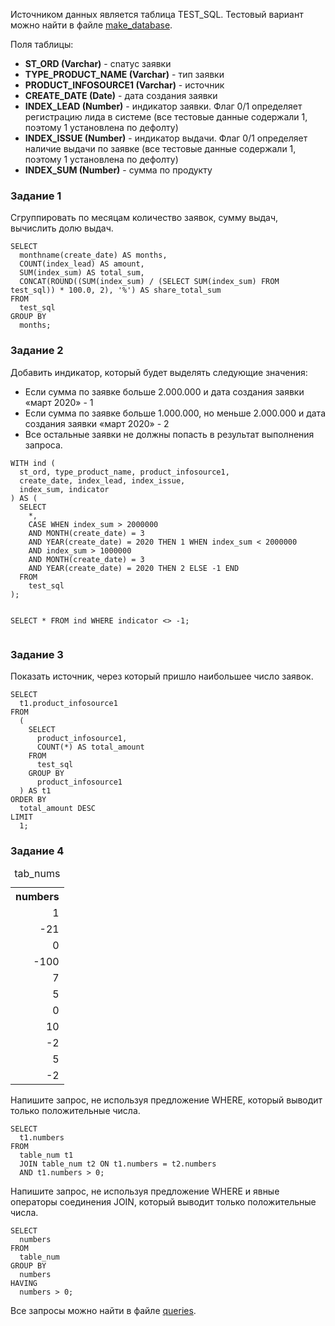 Источником данных является таблица TEST_SQL. 
Тестовый вариант можно найти в файле 
[make_database]('https://github.com/lprosh/junior-analyst-portfolio/blob/main/sql/bank/make_database.sql').

Поля таблицы:
- **ST_ORD (Varchar)** - сnатус заявки
- **TYPE_PRODUCT_NAME (Varchar)** - тип заявки
- **PRODUCT_INFOSOURCE1 (Varchar)** - источник
- **CREATE_DATE (Date)** - дата создания заявки
- **INDEX_LEAD (Number)** - индикатор заявки. Флаг 0/1 определяет регистрацию лида в системе
(все тестовые данные содержали 1, поэтому 1 установлена по дефолту)
- **INDEX_ISSUE (Number)** - индикатор выдачи. Флаг 0/1 определяет наличие выдачи по заявке
(все тестовые данные содержали 1, поэтому 1 установлена по дефолту)
- **INDEX_SUM (Number)** - сумма по продукту

### Задание 1

<p>Сгруппировать по месяцам количество заявок, 
сумму выдач, вычислить долю выдач.</p>
<pre><code>SELECT
  monthname(create_date) AS months,
  COUNT(index_lead) AS amount,
  SUM(index_sum) AS total_sum,
  CONCAT(ROUND((SUM(index_sum) / (SELECT SUM(index_sum) FROM test_sql)) * 100.0, 2), '%') AS share_total_sum
FROM
  test_sql
GROUP BY
  months;
</code></pre>

### Задание 2

<p>Добавить индикатор, который будет выделять следующие значения:
<ul>
<li>Если сумма по заявке больше 2.000.000 и 
дата создания заявки «март 2020» - 1</li>
<li>Если сумма по заявке больше 1.000.000, 
но меньше 2.000.000 и дата создания заявки «март 2020» - 2 </li>
<li>Все остальные заявки не должны попасть в результат 
выполнения запроса.</li>
</ul>
</p>
<pre><code>WITH ind (
  st_ord, type_product_name, product_infosource1,
  create_date, index_lead, index_issue,
  index_sum, indicator
) AS (
  SELECT
    *,
    CASE WHEN index_sum > 2000000
    AND MONTH(create_date) = 3
    AND YEAR(create_date) = 2020 THEN 1 WHEN index_sum < 2000000
    AND index_sum > 1000000
    AND MONTH(create_date) = 3
    AND YEAR(create_date) = 2020 THEN 2 ELSE -1 END
  FROM
    test_sql
);

SELECT * FROM ind WHERE indicator <> -1;
</code></pre>


### Задание 3

<p>Показать источник, через который пришло наибольшее число заявок.</p>
<pre><code>SELECT
  t1.product_infosource1
FROM
  (
    SELECT
      product_infosource1,
      COUNT(*) AS total_amount
    FROM
      test_sql
    GROUP BY
      product_infosource1
  ) AS t1
ORDER BY
  total_amount DESC
LIMIT
  1;
</code></pre>


### Задание 4

<table style="text-align:right">
<caption>tab_nums</caption>
    <tr><th>numbers</th></tr>
    <tr><td>1</td></tr>
    <tr><td>-21</td></tr>
    <tr><td>0</td></tr>
    <tr><td>-100</td></tr>
    <tr><td>7</td></tr>
    <tr><td>5</td></tr>
    <tr><td>0</td></tr>
    <tr><td>10</td></tr>
    <tr><td>-2</td></tr>
    <tr><td>5</td></tr>
    <tr><td>-2</td></tr>
</table>

<p>Напишите запрос, не используя предложение WHERE, 
который выводит только положительные числа.</p>
<pre><code>SELECT
  t1.numbers
FROM
  table_num t1
  JOIN table_num t2 ON t1.numbers = t2.numbers
  AND t1.numbers > 0;
</code></pre>

<p>Напишите запрос, не используя предложение WHERE 
и явные операторы соединения JOIN, который выводит
только положительные числа.</p>
<pre><code>SELECT
  numbers
FROM
  table_num
GROUP BY
  numbers
HAVING
  numbers > 0;
</code></pre>

Все запросы можно найти в файле [queries]('https://github.com/lprosh/junior-analyst-portfolio/blob/main/sql/bank/queries.sql').
